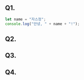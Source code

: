 <!-- pr 제목은 [weekn_이름] i, j, k장 내용정리와 퀴즈 -->
<!-- 아래 템플릿은 예시입니다! 자유로운 형식으로 변경해도 괜찮습니다! -->

## Q1.
```js
let name = "자스정";
console.log("안녕, " + name + "!");
```

## Q2.


## Q3.


## Q4.


<!--## Q5. 부턴 자유롭게 추가해주세요. -->
